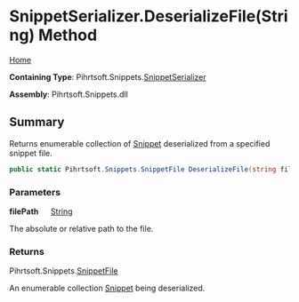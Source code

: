 # SnippetSerializer\.DeserializeFile\(String\) Method

[Home](../../../../README.md)

**Containing Type**: Pihrtsoft\.Snippets\.[SnippetSerializer](../README.md)

**Assembly**: Pihrtsoft\.Snippets\.dll

## Summary

Returns enumerable collection of [Snippet](../../Snippet/README.md) deserialized from a specified snippet file\.

```csharp
public static Pihrtsoft.Snippets.SnippetFile DeserializeFile(string filePath)
```

### Parameters

**filePath** &emsp; [String](https://docs.microsoft.com/en-us/dotnet/api/system.string)

The absolute or relative path to the file\.

### Returns

Pihrtsoft\.Snippets\.[SnippetFile](../../SnippetFile/README.md)

An enumerable collection [Snippet](../../Snippet/README.md) being deserialized\.